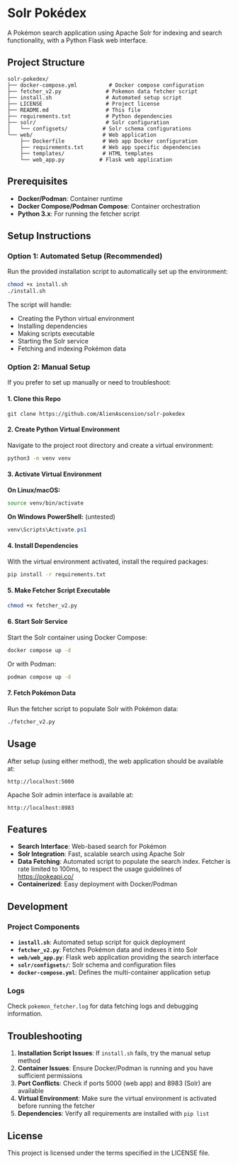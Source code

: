 # Solr Pokédex
A Pokémon search application using Apache Solr for indexing and search functionality, with a Python Flask web interface.

## Project Structure
```
solr-pokedex/
├── docker-compose.yml          # Docker compose configuration
├── fetcher_v2.py              # Pokemon data fetcher script
├── install.sh                 # Automated setup script
├── LICENSE                    # Project license
├── README.md                  # This file
├── requirements.txt           # Python dependencies
├── solr/                      # Solr configuration
│   └── configsets/           # Solr schema configurations
└── web/                      # Web application
    ├── Dockerfile            # Web app Docker configuration
    ├── requirements.txt      # Web app specific dependencies
    ├── templates/            # HTML templates
    └── web_app.py           # Flask web application
```

## Prerequisites
- **Docker/Podman**: Container runtime
- **Docker Compose/Podman Compose**: Container orchestration
- **Python 3.x**: For running the fetcher script

## Setup Instructions

### Option 1: Automated Setup (Recommended)
Run the provided installation script to automatically set up the environment:

```bash
chmod +x install.sh
./install.sh
```

The script will handle:
- Creating the Python virtual environment
- Installing dependencies
- Making scripts executable
- Starting the Solr service
- Fetching and indexing Pokémon data

### Option 2: Manual Setup
If you prefer to set up manually or need to troubleshoot:


#### 1. Clone this Repo
```
git clone https://github.com/AlienAscension/solr-pokedex
```


#### 2. Create Python Virtual Environment
Navigate to the project root directory and create a virtual environment:
```bash
python3 -m venv venv
```

#### 3. Activate Virtual Environment
**On Linux/macOS:**
```bash
source venv/bin/activate
```
**On Windows PowerShell:** (untested)
```powershell
venv\Scripts\Activate.ps1
```

#### 4. Install Dependencies
With the virtual environment activated, install the required packages:
```bash
pip install -r requirements.txt
```

#### 5. Make Fetcher Script Executable
```bash
chmod +x fetcher_v2.py
```

#### 6. Start Solr Service
Start the Solr container using Docker Compose:
```bash
docker compose up -d
```
Or with Podman:
```bash
podman compose up -d
```

#### 7. Fetch Pokémon Data
Run the fetcher script to populate Solr with Pokémon data:
```bash
./fetcher_v2.py
```

## Usage
After setup (using either method), the web application should be available at:
```
http://localhost:5000
```

Apache Solr admin interface is available at:
```
http://localhost:8983
```

## Features
- **Search Interface**: Web-based search for Pokémon
- **Solr Integration**: Fast, scalable search using Apache Solr
- **Data Fetching**: Automated script to populate the search index. Fetcher is rate limited to 100ms, to respect the usage guidelines of https://pokeapi.co/
- **Containerized**: Easy deployment with Docker/Podman

## Development
### Project Components
- **`install.sh`**: Automated setup script for quick deployment
- **`fetcher_v2.py`**: Fetches Pokémon data and indexes it into Solr
- **`web/web_app.py`**: Flask web application providing the search interface
- **`solr/configsets/`**: Solr schema and configuration files
- **`docker-compose.yml`**: Defines the multi-container application setup

### Logs
Check `pokemon_fetcher.log` for data fetching logs and debugging information.

## Troubleshooting
1. **Installation Script Issues**: If `install.sh` fails, try the manual setup method
2. **Container Issues**: Ensure Docker/Podman is running and you have sufficient permissions
3. **Port Conflicts**: Check if ports 5000 (web app) and 8983 (Solr) are available
4. **Virtual Environment**: Make sure the virtual environment is activated before running the fetcher
5. **Dependencies**: Verify all requirements are installed with `pip list`

## License
This project is licensed under the terms specified in the LICENSE file.
